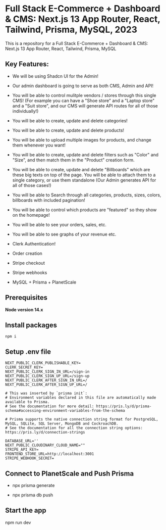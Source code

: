 # Full Stack E-Commerce + Dashboard & CMS: Next.js 13 App Router, React, Tailwind, Prisma, MySQL, 2023

This is a repository for a Full Stack E-Commerce + Dashboard & CMS: Next.js 13 App Router, React, Tailwind, Prisma, MySQL

## Key Features:

* We will be using Shadcn UI for the Admin!

* Our admin dashboard is going to serve as both CMS, Admin and API!

* You will be able to control mulitple vendors / stores through this single CMS! (For example you can have a "Shoe store" and a "Laptop store" and a "Suit store", and our CMS will generate API routes for all of those individually!)

* You will be able to create, update and delete categories!

* You will be able to create, update and delete products!

* You will be able to upload multiple images for products, and change them whenever you want!

* You will be able to create, update and delete filters such as "Color" and "Size", and then match them in the "Product" creation form.

* You will be able to create, update and delete "Billboards" which are these big texts on top of the page. You will be able to attach them to a single category, or use them standalone (Our Admin generates API for all of those cases!)

* You will be able to Search through all categories, products, sizes, colors, billboards with included pagination!

* You will be able to control which products are "featured" so they show on the homepage!

* You will be able to see your orders, sales, etc.

* You will be able to see graphs of your revenue etc.

* Clerk Authentication!

* Order creation

* Stripe checkout

* Stripe webhooks

* MySQL + Prisma + PlanetScale

## Prerequisites

**Node version 14.x**

## Install packages

```npm i```

## Setup .env file

```
NEXT_PUBLIC_CLERK_PUBLISHABLE_KEY=
CLERK_SECRET_KEY=
NEXT_PUBLIC_CLERK_SIGN_IN_URL=/sign-in
NEXT_PUBLIC_CLERK_SIGN_UP_URL=/sign-up
NEXT_PUBLIC_CLERK_AFTER_SIGN_IN_URL=/
NEXT_PUBLIC_CLERK_AFTER_SIGN_UP_URL=/

# This was inserted by `prisma init`:
# Environment variables declared in this file are automatically made available to Prisma.
# See the documentation for more detail: https://pris.ly/d/prisma-schema#accessing-environment-variables-from-the-schema

# Prisma supports the native connection string format for PostgreSQL, MySQL, SQLite, SQL Server, MongoDB and CockroachDB.
# See the documentation for all the connection string options: https://pris.ly/d/connection-strings

DATABASE_URL=''
NEXT_PUBLIC_CLOUDINARY_CLOUD_NAME=""
STRIPE_API_KEY=
FRONTEND_STORE_URL=http://localhost:3001
STRIPE_WEBHOOK_SECRET=
```

## Connect to PlanetScale and Push Prisma

* npx prisma generate

* npx prisma db push

## Start the app

npm run dev
